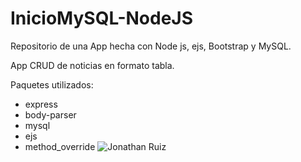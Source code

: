 # InicioMySQL-NodeJS
Repositorio de una App hecha con Node js, ejs, Bootstrap y MySQL.

App CRUD de noticias en formato tabla.

Paquetes utilizados:
* express
* body-parser
* mysql
* ejs
* method_override
![Jonathan Ruiz](https://repository-images.githubusercontent.com/277197768/8acb5100-be21-11ea-98fd-baa7cfc57c61")
